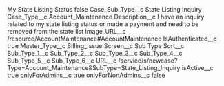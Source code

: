<?xml version="1.0" encoding="UTF-8"?>
<CustomMetadata xmlns="http://soap.sforce.com/2006/04/metadata" xmlns:xsi="http://www.w3.org/2001/XMLSchema-instance" xmlns:xsd="http://www.w3.org/2001/XMLSchema">
    <label>My State Listing Status</label>
    <protected>false</protected>
    <values>
        <field>Case_Sub_Type__c</field>
        <value xsi:type="xsd:string">State Listing Inquiry</value>
    </values>
    <values>
        <field>Case_Type__c</field>
        <value xsi:type="xsd:string">Account_Maintenance</value>
    </values>
    <values>
        <field>Description__c</field>
        <value xsi:type="xsd:string">I have an inquiry related to my state listing status or made a payment and need to be removed from the state list</value>
    </values>
    <values>
        <field>Image_URL__c</field>
        <value xsi:type="xsd:string">/resource/AccountMaintenance#AccountMaintenance</value>
    </values>
    <values>
        <field>IsAuthenticated__c</field>
        <value xsi:type="xsd:boolean">true</value>
    </values>
    <values>
        <field>Master_Type__c</field>
        <value xsi:type="xsd:string">Billing_Issue</value>
    </values>
    <values>
        <field>Screen__c</field>
        <value xsi:type="xsd:string">Sub Type</value>
    </values>
    <values>
        <field>Sort__c</field>
        <value xsi:nil="true"/>
    </values>
    <values>
        <field>Sub_Type_1__c</field>
        <value xsi:nil="true"/>
    </values>
    <values>
        <field>Sub_Type_2__c</field>
        <value xsi:nil="true"/>
    </values>
    <values>
        <field>Sub_Type_3__c</field>
        <value xsi:nil="true"/>
    </values>
    <values>
        <field>Sub_Type_4__c</field>
        <value xsi:nil="true"/>
    </values>
    <values>
        <field>Sub_Type_5__c</field>
        <value xsi:nil="true"/>
    </values>
    <values>
        <field>Sub_Type_6__c</field>
        <value xsi:nil="true"/>
    </values>
    <values>
        <field>URL__c</field>
        <value xsi:type="xsd:string">/service/s/newcase?Type=Account_Maintenance&amp;SubType=State_Listing_Inquiry</value>
    </values>
    <values>
        <field>isActive__c</field>
        <value xsi:type="xsd:boolean">true</value>
    </values>
    <values>
        <field>onlyForAdmins__c</field>
        <value xsi:type="xsd:boolean">true</value>
    </values>
    <values>
        <field>onlyForNonAdmins__c</field>
        <value xsi:type="xsd:boolean">false</value>
    </values>
</CustomMetadata>
